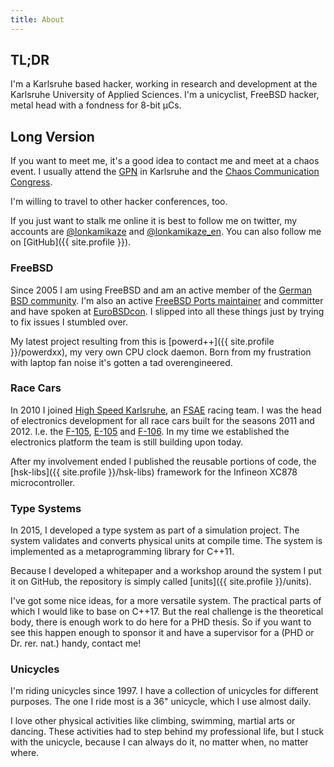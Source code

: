 ```yaml
---
title: About
---
```


TL;DR
-----

I'm a Karlsruhe based hacker, working in research and development at the
Karlsruhe University of Applied Sciences. I'm a unicyclist, FreeBSD hacker,
metal head with a fondness for 8-bit µCs.

Long Version
------------

If you want to meet me, it's a good idea to contact me and meet at
a chaos event. I usually attend the [GPN](https://gulas.ch) in Karlsruhe
and the [Chaos Communication Congress](https://events.ccc.de/congress/).

I'm willing to travel to other hacker conferences, too.

If you just want to stalk me online it is best to follow me on twitter,
my accounts are [@lonkamikaze](https://twitter.com/lonkamikaze) and
[@lonkamikaze_en](https://twitter.com/lonkamikaze_en). You can also
follow me on [GitHub]({{ site.profile }}).

### FreeBSD

Since 2005 I am using FreeBSD and am an active member of the
[German BSD community](https://www.bsdforen.de). I'm also an active
[FreeBSD Ports maintainer](http://www.freshports.org/search.php?stype=maintainer&query=kami%40freebsd.org)
and committer and have spoken at [EuroBSDcon](https://eurobsdcon.org/).
I slipped into all these things just by trying to fix issues I stumbled over.

My latest project resulting from this is
[powerd++]({{ site.profile }}/powerdxx), my very own CPU clock daemon.
Born from my frustration with laptop fan noise it's gotten a tad
overengineered.

### Race Cars

In 2010 I joined [High Speed Karlsruhe](http://www.highspeed-karlsruhe.de),
an [FSAE](http://fsae.com/) racing team. I was the head of electronics
development for all race cars built for the seasons 2011 and 2012.
I.e. the [F-105](http://www.highspeed-karlsruhe.de/index.php/fahrzeuge/f-105),
[E-105](http://www.highspeed-karlsruhe.de/index.php/fahrzeuge/e-105)
and [F-106](http://www.highspeed-karlsruhe.de/index.php/fahrzeuge/f-106).
In my time we established the electronics platform the team is still
building upon today.

After my involvement ended I published the reusable portions of code,
the [hsk-libs]({{ site.profile }}/hsk-libs) framework for the Infineon
XC878 microcontroller.

### Type Systems

In 2015, I developed a type system as part of a simulation project.
The system validates and converts physical units at compile time.
The system is implemented as a metaprogramming library for C++11.

Because I developed a whitepaper and a workshop around the system I
put it on GitHub, the repository is simply called
[units]({{ site.profile }}/units).

I've got some nice ideas, for a more versatile system. The practical
parts of which I would like to base on C++17. But the real challenge
is the theoretical body, there is enough work to do here for a PHD
thesis. So if you want to see this happen enough to sponsor it and
have a supervisor for a (PHD or Dr. rer. nat.) handy, contact me!

### Unicycles

I'm riding unicycles since 1997. I have a collection of unicycles
for different purposes. The one I ride most is a 36" unicycle, which
I use almost daily.

I love other physical activities like climbing, swimming, martial arts
or dancing. These activities had to step behind my professional life,
but I stuck with the unicycle, because I can always do it, no matter
when, no matter where.
